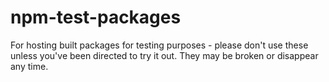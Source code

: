 # npm-test-packages

For hosting built packages for testing purposes - please don't use these unless
you've been directed to try it out. They may be broken or disappear any time.

